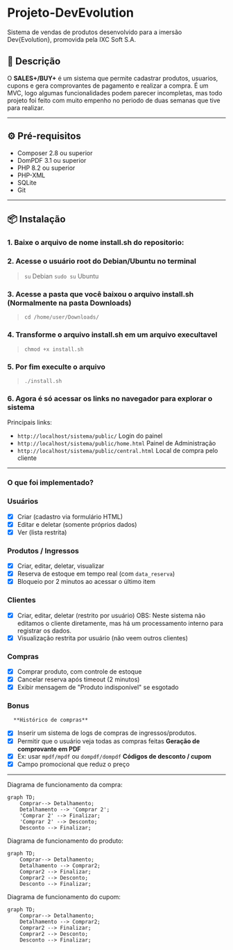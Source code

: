# Projeto-DevEvolution
Sistema de vendas de produtos desenvolvido para a imersão Dev{Evolution}, promovida pela IXC Soft S.A.

## 📄 Descrição

O **SALES+/BUY+** é um sistema que permite cadastrar produtos, usuarios, cupons e gera comprovantes de pagamento e realizar a compra.
É um MVC, logo algumas funcionalidades podem parecer incompletas, mas todo projeto foi feito com muito empenho no periodo de duas semanas que tive para realizar.

---

## ⚙️ Pré-requisitos

- Composer 2.8 ou superior
- DomPDF 3.1 ou superior
- PHP 8.2 ou superior
- PHP-XML
- SQLite
- Git

---

## 📦 Instalação

### 1. Baixe o arquivo de nome install.sh do repositorio:

### 2. Acesse o usuário root do Debian/Ubuntu no terminal

> `su` Debian
> `sudo su` Ubuntu

### 3. Acesse a pasta que você baixou o arquivo install.sh (Normalmente na pasta Downloads)

> `cd /home/user/Downloads/`

### 4. Transforme o arquivo install.sh em um arquivo execultavel

> `chmod +x install.sh`

### 5. Por fim execulte o arquivo

> `./install.sh`

### 6. Agora é só acessar os links no navegador para explorar o sistema
Principais links:
- `http://localhost/sistema/public/` Login do painel
- `http://localhost/sistema/public/home.html` Painel de Administração
- `http://localhost/sistema/public/central.html` Local de compra pelo cliente
---

### O que foi implementado?

### Usuários

- [X]  Criar (cadastro via formulário HTML)
- [X]  Editar e deletar (somente próprios dados)
- [X]  Ver (lista restrita)

### Produtos / Ingressos

- [X]  Criar, editar, deletar, visualizar
- [X]  Reserva de estoque em tempo real (com `data_reserva`)
- [X]  Bloqueio por 2 minutos ao acessar o último item

### Clientes

- [X]  Criar, editar, deletar (restrito por usuário) OBS: Neste sistema não editamos o cliente diretamente, mas há um processamento interno para registrar os dados.
- [X]  Visualização restrita por usuário (não veem outros clientes)

### Compras

- [X]  Comprar produto, com controle de estoque
- [X]  Cancelar reserva após timeout (2 minutos)
- [X]  Exibir mensagem de "Produto indisponível" se esgotado

### Bonus
      **Histórico de compras**
- [X]   Inserir um sistema de logs de compras de ingressos/produtos.
- [X]   Permitir que o usuário veja todas as compras feitas
      **Geração de comprovante em PDF**
- [X]   Ex: usar `mpdf/mpdf` ou `dompdf/dompdf`
      **Códigos de desconto / cupom**
- [X]   Campo promocional que reduz o preço
---

Diagrama de funcionamento da compra:

```mermaid
graph TD;
    Comprar--> Detalhamento;
    Detalhamento --> 'Comprar 2';
    'Comprar 2' --> Finalizar;
    'Comprar 2' --> Desconto;
    Desconto --> Finalizar;
```

Diagrama de funcionamento do produto:

```mermaid
graph TD;
    Comprar--> Detalhamento;
    Detalhamento --> Comprar2;
    Comprar2 --> Finalizar;
    Comprar2 --> Desconto;
    Desconto --> Finalizar;
```

Diagrama de funcionamento do cupom:

```mermaid
graph TD;
    Comprar--> Detalhamento;
    Detalhamento --> Comprar2;
    Comprar2 --> Finalizar;
    Comprar2 --> Desconto;
    Desconto --> Finalizar;
```
